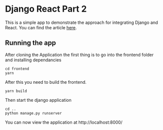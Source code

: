 # Django React Part 2

This is a simple app to demonstrate the approach for integrating Django and React.
You can find the article [here]().

## Running the app
After cloning the Application the first thing is to go into the frontend folder and installing dependancies
```shell
cd frontend
yarn
```
After this you need to build the frontend.
```shell
yarn build
```

Then start the django application
```shell
cd ..
python manage.py runserver
```
You can now view the application at http://localhost:8000/
